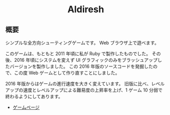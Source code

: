 <div align="center">
<h1>Aldiresh</h1>
</div>


## 概要
シンプルな全方向シューティングゲームです。
Web ブラウザ上で遊べます。

このゲームは、もともと 2011 年頃に私が Ruby で製作したものでした。
その後、2016 年頃にシステムを変えず UI グラフィックのみをブラッシュアップしたバージョンを製作しました。
この 2016 年版のソースコードを発掘したので、この度 Web ゲームとして作り直すことにしました。

2016 年版からはゲームの進行速度を大きく変えています。
旧版に比べ、レベルアップの速度とレベルアップによる難易度の上昇率を上げ、1 ゲーム 10 分弱で終わるようにしてあります。

- [ゲームページ](https://ziphil.github.io/Aldiresh)
